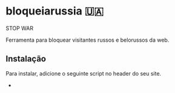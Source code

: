 # bloqueiarussia 🇺🇦
STOP WAR 

Ferramenta para bloquear visitantes russos e belorussos da web.

## Instalação

Para instalar, adicione o seguinte script no header do seu site.

  - <script src="https://renkel.com.br/bloqueiarussia.js">
